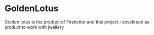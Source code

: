 # GoldenLotus
Golden lotus is the product of Firstletter and this project i  developed as product to work with jwellery
